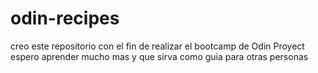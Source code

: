 # odin-recipes
creo este repositorio con el fin de realizar el bootcamp de Odin Proyect espero aprender mucho mas y que sirva como guia para otras personas 
